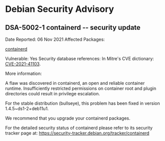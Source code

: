 
Debian Security Advisory
========================


DSA-5002-1 containerd -- security update
----------------------------------------



Date Reported:
06 Nov 2021
Affected Packages:

[containerd](https://packages.debian.org/src:containerd)

Vulnerable:
Yes
Security database references:
In Mitre's CVE dictionary: [CVE-2021-41103](https://security-tracker.debian.org/tracker/CVE-2021-41103).  

More information:

A flaw was discovered in containerd, an open and reliable container
runtime. Insufficiently restricted permissions on container root and
plugin directories could result in privilege escalation.


For the stable distribution (bullseye), this problem has been fixed in
version 1.4.5~ds1-2+deb11u1.


We recommend that you upgrade your containerd packages.


For the detailed security status of containerd please refer to its
security tracker page at:
<https://security-tracker.debian.org/tracker/containerd>





